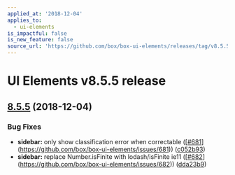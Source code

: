 ```yaml
---
applied_at: '2018-12-04'
applies_to:
  - ui-elements
is_impactful: false
is_new_feature: false
source_url: 'https://github.com/box/box-ui-elements/releases/tag/v8.5.5'
---
```


# UI Elements v8.5.5 release

## [8.5.5]([v8.5.4...v8.5.5](https://github.com/box/box-ui-elements/compare/v8.5.4...v8.5.5)) (2018-12-04)


### Bug Fixes

* **sidebar:** only show classification error when correctable ([[#681](https://github.com/box/box-ui-elements/pull/681)](https://github.com/box/box-ui-elements/issues/681)) ([c052b93](https://github.com/box/box-ui-elements/commit[c052b93](https://github.com/box/box-ui-elements/commit/c052b93)))
* **sidebar:** replace Number.isFinite with lodash/isFinite ie11 ([[#682](https://github.com/box/box-ui-elements/pull/682)](https://github.com/box/box-ui-elements/issues/682)) ([dda23b9](https://github.com/box/box-ui-elements/commit[dda23b9](https://github.com/box/box-ui-elements/commit/dda23b9)))



